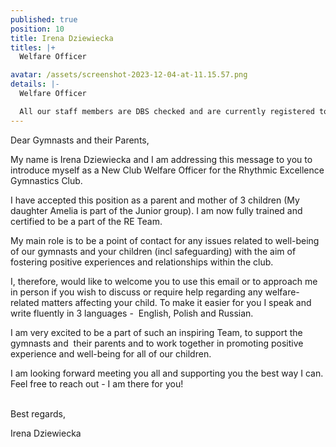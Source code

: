```yaml
---
published: true
position: 10
title: Irena Dziewiecka
titles: |+
  Welfare Officer

avatar: /assets/screenshot-2023-12-04-at-11.15.57.png
details: |-
  Welfare Officer

  All our staff members are DBS checked and are currently registered to the BG.
---
```

Dear Gymnasts and their Parents,

My name is Irena Dziewiecka and I am addressing this message to you to introduce myself as a New Club Welfare Officer for the Rhythmic Excellence Gymnastics Club.

I have accepted this position as a parent and mother of 3 children (My daughter Amelia is part of the Junior group). I am now fully trained and certified to be a part of the RE Team.

My main role is to be a point of contact for any issues related to well-being of our gymnasts and your children (incl safeguarding) with the aim of fostering positive experiences and relationships within the club.

I, therefore, would like to welcome you to use this email or to approach me in person if you wish to discuss or require help regarding any welfare-related matters affecting your child. To make it easier for you I speak and write fluently in 3 languages -  English, Polish and Russian.

I am very excited to be a part of such an inspiring Team, to support the gymnasts and  their parents and to work together in promoting positive experience and well-being for all of our children.

I am looking forward meeting you all and supporting you the best way I can. Feel free to reach out - I am there for you!

\
Best regards,

Irena Dziewiecka